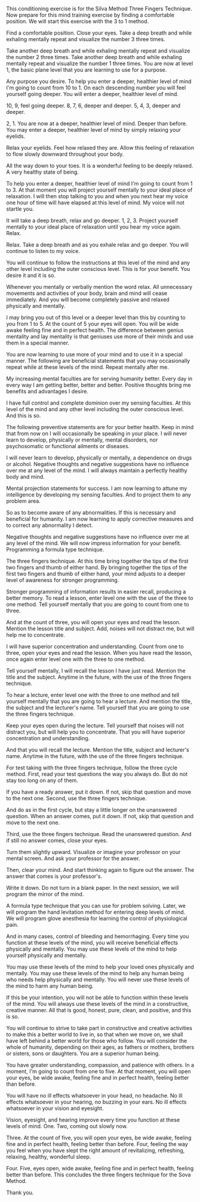 
This conditioning exercise is for the Silva Method Three Fingers Technique. Now prepare for this mind training exercise by finding a comfortable position. We will start this exercise with the 3 to 1 method.

Find a comfortable position. Close your eyes. Take a deep breath and while exhaling mentally repeat and visualize the number 3 three times.

Take another deep breath and while exhaling mentally repeat and visualize the number 2 three times. Take another deep breath and while exhaling mentally repeat and visualize the number 1 three times. You are now at level 1, the basic plane level that you are learning to use for a purpose.

Any purpose you desire. To help you enter a deeper, healthier level of mind I'm going to count from 10 to 1. On each descending number you will feel yourself going deeper. You will enter a deeper, healthier level of mind.

10, 9, feel going deeper. 8, 7, 6, deeper and deeper. 5, 4, 3, deeper and deeper.

2, 1. You are now at a deeper, healthier level of mind. Deeper than before. You may enter a deeper, healthier level of mind by simply relaxing your eyelids.

Relax your eyelids. Feel how relaxed they are. Allow this feeling of relaxation to flow slowly downward throughout your body.

All the way down to your toes. It is a wonderful feeling to be deeply relaxed. A very healthy state of being.

To help you enter a deeper, healthier level of mind I'm going to count from 1 to 3. At that moment you will project yourself mentally to your ideal place of relaxation. I will then stop talking to you and when you next hear my voice one hour of time will have elapsed at this level of mind. My voice will not startle you.

It will take a deep breath, relax and go deeper. 1, 2, 3. Project yourself mentally to your ideal place of relaxation until you hear my voice again. Relax.

Relax. Take a deep breath and as you exhale relax and go deeper. You will continue to listen to my voice.

You will continue to follow the instructions at this level of the mind and any other level including the outer conscious level. This is for your benefit. You desire it and it is so.

Whenever you mentally or verbally mention the word relax. All unnecessary movements and activities of your body, brain and mind will cease immediately. And you will become completely passive and relaxed physically and mentally.

I may bring you out of this level or a deeper level than this by counting to you from 1 to 5. At the count of 5 your eyes will open. You will be wide awake feeling fine and in perfect health. The difference between genius mentality and lay mentality is that geniuses use more of their minds and use them in a special manner.

You are now learning to use more of your mind and to use it in a special manner. The following are beneficial statements that you may occasionally repeat while at these levels of the mind. Repeat mentally after me.

My increasing mental faculties are for serving humanity better. Every day in every way I am getting better, better and better. Positive thoughts bring me benefits and advantages I desire.

I have full control and complete dominion over my sensing faculties. At this level of the mind and any other level including the outer conscious level. And this is so.

The following preventive statements are for your better health. Keep in mind that from now on I will occasionally be speaking in your place. I will never learn to develop, physically or mentally, mental disorders, nor psychosomatic or functional ailments or diseases.

I will never learn to develop, physically or mentally, a dependence on drugs or alcohol. Negative thoughts and negative suggestions have no influence over me at any level of the mind. I will always maintain a perfectly healthy body and mind.

Mental projection statements for success. I am now learning to attune my intelligence by developing my sensing faculties. And to project them to any problem area.

So as to become aware of any abnormalities. If this is necessary and beneficial for humanity. I am now learning to apply corrective measures and to correct any abnormality I detect.

Negative thoughts and negative suggestions have no influence over me at any level of the mind. We will now impress information for your benefit. Programming a formula type technique.

The three fingers technique. At this time bring together the tips of the first two fingers and thumb of either hand. By bringing together the tips of the first two fingers and thumb of either hand, your mind adjusts to a deeper level of awareness for stronger programming.

Stronger programming of information results in easier recall, producing a better memory. To read a lesson, enter level one with the use of the three to one method. Tell yourself mentally that you are going to count from one to three.

And at the count of three, you will open your eyes and read the lesson. Mention the lesson title and subject. Add, noises will not distract me, but will help me to concentrate.

I will have superior concentration and understanding. Count from one to three, open your eyes and read the lesson. When you have read the lesson, once again enter level one with the three to one method.

Tell yourself mentally, I will recall the lesson I have just read. Mention the title and the subject. Anytime in the future, with the use of the three fingers technique.

To hear a lecture, enter level one with the three to one method and tell yourself mentally that you are going to hear a lecture. And mention the title, the subject and the lecturer's name. Tell yourself that you are going to use the three fingers technique.

Keep your eyes open during the lecture. Tell yourself that noises will not distract you, but will help you to concentrate. That you will have superior concentration and understanding.

And that you will recall the lecture. Mention the title, subject and lecturer's name. Anytime in the future, with the use of the three fingers technique.

For test taking with the three fingers technique, follow the three cycle method. First, read your test questions the way you always do. But do not stay too long on any of them.

If you have a ready answer, put it down. If not, skip that question and move to the next one. Second, use the three fingers technique.

And do as in the first cycle, but stay a little longer on the unanswered question. When an answer comes, put it down. If not, skip that question and move to the next one.

Third, use the three fingers technique. Read the unanswered question. And if still no answer comes, close your eyes.

Turn them slightly upward. Visualize or imagine your professor on your mental screen. And ask your professor for the answer.

Then, clear your mind. And start thinking again to figure out the answer. The answer that comes is your professor's.

Write it down. Do not turn in a blank paper. In the next session, we will program the mirror of the mind.

A formula type technique that you can use for problem solving. Later, we will program the hand levitation method for entering deep levels of mind. We will program glove anesthesia for learning the control of physiological pain.

And in many cases, control of bleeding and hemorrhaging. Every time you function at these levels of the mind, you will receive beneficial effects physically and mentally. You may use these levels of the mind to help yourself physically and mentally.

You may use these levels of the mind to help your loved ones physically and mentally. You may use these levels of the mind to help any human being who needs help physically and mentally. You will never use these levels of the mind to harm any human being.

If this be your intention, you will not be able to function within these levels of the mind. You will always use these levels of the mind in a constructive, creative manner. All that is good, honest, pure, clean, and positive, and this is so.

You will continue to strive to take part in constructive and creative activities to make this a better world to live in, so that when we move on, we shall have left behind a better world for those who follow. You will consider the whole of humanity, depending on their ages, as fathers or mothers, brothers or sisters, sons or daughters. You are a superior human being.

You have greater understanding, compassion, and patience with others. In a moment, I'm going to count from one to five. At that moment, you will open your eyes, be wide awake, feeling fine and in perfect health, feeling better than before.

You will have no ill effects whatsoever in your head, no headache. No ill effects whatsoever in your hearing, no buzzing in your ears. No ill effects whatsoever in your vision and eyesight.

Vision, eyesight, and hearing improve every time you function at these levels of mind. One. Two, coming out slowly now.

Three. At the count of five, you will open your eyes, be wide awake, feeling fine and in perfect health, feeling better than before. Four, feeling the way you feel when you have slept the right amount of revitalizing, refreshing, relaxing, healthy, wonderful sleep.

Four. Five, eyes open, wide awake, feeling fine and in perfect health, feeling better than before. This concludes the three fingers technique for the Sova Method.

Thank you.


